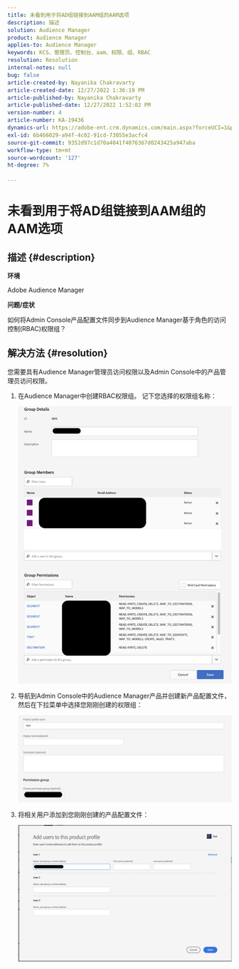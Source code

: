 ```yaml
---
title: 未看到用于将AD组链接到AAM组的AAM选项
description: 描述
solution: Audience Manager
product: Audience Manager
applies-to: Audience Manager
keywords: KCS、管理员、控制台、aam、权限、组、RBAC
resolution: Resolution
internal-notes: null
bug: false
article-created-by: Nayanika Chakravarty
article-created-date: 12/27/2022 1:36:19 PM
article-published-by: Nayanika Chakravarty
article-published-date: 12/27/2022 1:52:02 PM
version-number: 4
article-number: KA-19436
dynamics-url: https://adobe-ent.crm.dynamics.com/main.aspx?forceUCI=1&pagetype=entityrecord&etn=knowledgearticle&id=4e75a46f-eb85-ed11-81ac-6045bd006079
exl-id: 6b466029-a94f-4c02-91cd-73055e3acfc4
source-git-commit: 9352d97c1d70a4041f4076367d0243425a947aba
workflow-type: tm+mt
source-wordcount: '127'
ht-degree: 7%

---
```


# 未看到用于将AD组链接到AAM组的AAM选项

## 描述 {#description}


<b>环境</b>

Adobe Audience Manager



<b>问题/症状</b>

如何将Admin Console产品配置文件同步到Audience Manager基于角色的访问控制(RBAC)权限组？


## 解决方法 {#resolution}


您需要具有Audience Manager管理员访问权限以及Admin Console中的产品管理员访问权限。

1. 在Audience Manager中创建RBAC权限组。 记下您选择的权限组名称：



   ![](assets/5a5b40de-a9cf-ec11-a7b5-00224809c196.png)
2. 导航到Admin Console中的Audience Manager产品并创建新产品配置文件，然后在下拉菜单中选择您刚刚创建的权限组：



   ![](assets/2689da02-aacf-ec11-a7b5-00224809c196.png)
3. 将相关用户添加到您刚刚创建的产品配置文件：



   ![](assets/6a896e46-aacf-ec11-a7b5-00224809c196.png)
